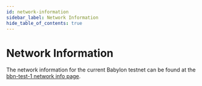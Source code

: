 ```yaml
---
id: network-information
sidebar_label: Network Information
hide_table_of_contents: true
---
```


# Network Information

The network information for the current Babylon testnet
can be found at the [bbn-test-1 network info page](https://github.com/babylonchain/networks/tree/main/bbn-test-1).
